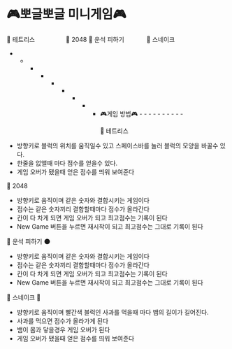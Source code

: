 # 🎮뽀글뽀글 미니게임🎮

📍 테트리스 &nbsp;&nbsp;&nbsp;&nbsp;&nbsp;&nbsp;&nbsp;&nbsp;&nbsp;&nbsp;&nbsp;&nbsp;&nbsp;&nbsp;&nbsp;&nbsp; 📍 2048 
📍 운석 피하기 &nbsp;&nbsp;&nbsp;&nbsp;&nbsp;&nbsp;&nbsp;&nbsp;&nbsp;&nbsp;&nbsp;  📍 스네이크

- - - - - - - - -  🎮게임 방법🎮 - - - - - - - - - - <p>
📍 테트리스 
- 방향키로 블럭의 위치를 움직일수 있고 스페이스바를 눌러 블럭의 모양을 바꿀수 있다.
- 한줄을 없앨때 마다 점수를 얻을수 있다.
- 게임 오버가 됐을때 얻은 점수를 띄워 보여준다

📍 2048 
- 방향키로 움직이며 같은 숫자와 결합시키는 게임이다
- 점수는 같은 숫자끼리 결합할때마다 점수가 올라간다
- 칸이 다 차게 되면 게임 오버가 되고 최고점수는 기록이 된다
- New Game 버튼을 누르면 재시작이 되고 최고점수는 그대로 기록이 된다

📍 운석 피하기 🌑
- 방향키로 움직이며 같은 숫자와 결합시키는 게임이다
- 점수는 같은 숫자끼리 결합할때마다 점수가 올라간다
- 칸이 다 차게 되면 게임 오버가 되고 최고점수는 기록이 된다
- New Game 버튼을 누르면 재시작이 되고 최고점수는 그대로 기록이 된다

📍 스네이크 🐍
- 뱡향키로 움직이며 빨간색 블럭인 사과를 먹을때 마다 뱀의 길이가 길어진다.
- 사과를 먹으면 점수가 올라가게 된다
- 뱀이 몸과 닿을경우 게임 오버가 된다
- 게임 오버가 됐을때 얻은 점수를 띄워 보여준다





  
